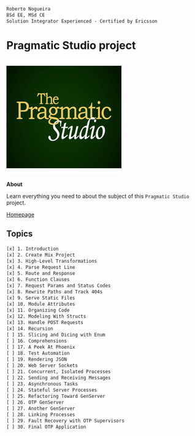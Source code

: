 ```
Roberto Nogueira  
BSd EE, MSd CE
Solution Integrator Experienced - Certified by Ericsson
```
# Pragmatic Studio project

![coursera image](images/pragmaticstudio.png)

**About**

Learn everything you need to about the subject of this `Pragmatic Studio` project.

[Homepage](https://online.pragmaticstudio.com/courses/elixir)

## Topics
```
[x] 1. Introduction
[x] 2. Create Mix Project
[x] 3. High-Level Transformations
[x] 4. Parse Request Line
[x] 5. Route and Response
[x] 6. Function Clauses
[x] 7. Request Params and Status Codes
[x] 8. Rewrite Paths and Track 404s
[x] 9. Serve Static Files
[x] 10. Module Attributes
[x] 11. Organizing Code
[x] 12. Modeling With Structs
[x] 13. Handle POST Requests
[x] 14. Recursion
[ ] 15. Slicing and Dicing with Enum
[ ] 16. Comprehensions
[ ] 17. A Peek At Phoenix
[ ] 18. Test Automation
[ ] 19. Rendering JSON
[ ] 20. Web Server Sockets
[ ] 21. Concurrent, Isolated Processes
[ ] 22. Sending and Receiving Messages
[ ] 23. Asynchronous Tasks
[ ] 24. Stateful Server Processes
[ ] 25. Refactoring Toward GenServer
[ ] 26. OTP GenServer
[ ] 27. Another GenServer
[ ] 28. Linking Processes
[ ] 29. Fault Recovery with OTP Supervisors
[ ] 30. Final OTP Application
```
